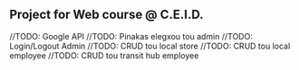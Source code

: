 ## Project for Web course @ C.E.I.D.


//TODO: Google API
//TODO: Pinakas elegxou tou admin
//TODO: Login/Logout Admin
//TODO: CRUD tou local store
//TODO: CRUD tou local employee
//TODO: CRUD tou transit hub employee
